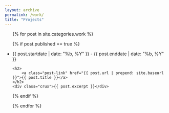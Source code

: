 ```yaml
---
layout: archive
permalink: /work/
title: "Projects"
---
```


<div class="">
  <ul class="post-list">
{% for post in site.categories.work %}

{% if post.published == true %}
<li>
    <span class="post-meta">{{ post.startdate | date: "%b, %Y" }} - {{ post.enddate | date: "%b, %Y" }}</span>

    <h2>
        <a class="post-link" href="{{ post.url | prepend: site.baseurl }}">{{ post.title }}</a>
    </h2>
    <div class="crux">{{ post.excerpt }}</div>
</li>
{% endif %}

{% endfor %}
</ul>
</div>
